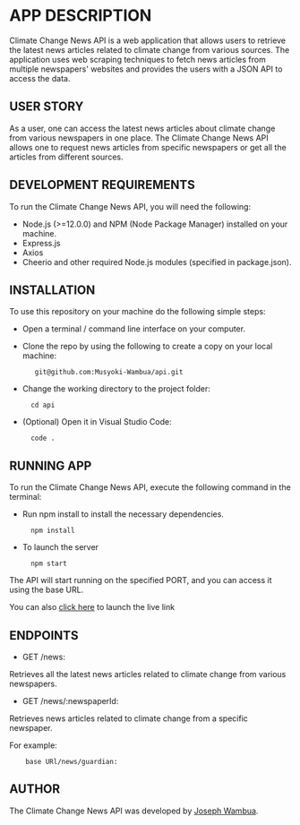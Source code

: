 # APP DESCRIPTION

Climate Change News API is a web application that allows users to retrieve the latest news articles related to climate change from various sources. The application uses web scraping techniques to fetch news articles from multiple newspapers' websites and provides the users with a JSON API to access the data.

## USER STORY

As a user, one can access the latest news articles about climate change from various newspapers in one place. The Climate Change News API allows one to request news articles from specific newspapers or get all the articles from different sources.

## DEVELOPMENT REQUIREMENTS

To run the Climate Change News API, you will need the following:

- Node.js (>=12.0.0) and NPM (Node Package Manager) installed on your machine.
- Express.js
- Axios
- Cheerio and other required Node.js modules (specified in package.json).

## INSTALLATION

To use this repository on your machine do the following simple steps:

- Open a terminal / command line interface on your computer.

- Clone the repo by using the following to create a copy on your local machine:

         git@github.com:Musyoki-Wambua/api.git

- Change the working directory to the project folder:

        cd api

- (Optional) Open it in Visual Studio Code:

        code . 

## RUNNING APP

To run the Climate Change News API, execute the following command in the terminal:

- Run npm install to install the necessary dependencies.

        npm install 

- To launch the server

        npm start

The API will start running on the specified PORT, and you can access it using the base URL.

You can also [click here](https://climateapi-a4e18d42a4a2.herokuapp.com/news) to launch the live link

## ENDPOINTS

- GET /news:

 Retrieves all the latest news articles related to climate change from various newspapers.

- GET /news/:newspaperId:

Retrieves news articles related to climate change from a specific newspaper.

For example: 

        base URl/news/guardian:        

## AUTHOR

The Climate Change News API was developed by [Joseph Wambua](https://github.com/Musyoki-Wambua).
